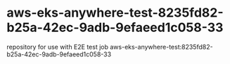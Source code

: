 # aws-eks-anywhere-test-8235fd82-b25a-42ec-9adb-9efaeed1c058-33
repository for use with E2E test job aws-eks-anywhere-test:8235fd82-b25a-42ec-9adb-9efaeed1c058-33
